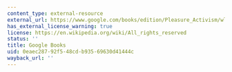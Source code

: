 ```yaml
---
content_type: external-resource
external_url: https://www.google.com/books/edition/Pleasure_Activism/wlJUDwAAQBAJ?hl=en&gbpv=1
has_external_license_warning: true
license: https://en.wikipedia.org/wiki/All_rights_reserved
status: ''
title: Google Books
uid: 0eaec287-92f5-48cd-b935-69630d41444c
wayback_url: ''
---
```

